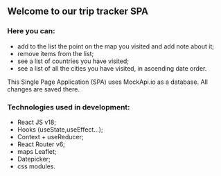 ## Welcome to our trip tracker SPA

### Here you can:
- add to the list the point on the map you visited and add note about it;
- remove items from the list;
- see a list of countries you have visited;
- see a list of all the cities you have visited, in ascending date order.

This Single Page Application (SPA) uses MockApi.io as a database. All changes are saved there.

### Technologies used in development:

- React JS v18;
- Hooks (useState,useEffect...);
- Context + useReducer;
- React Router v6;
- maps Leaflet;
- Datepicker;
- css modules.

